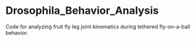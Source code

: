 # Drosophila_Behavior_Analysis
Code for analyzing fruit fly leg joint kinematics during tethered fly-on-a-ball behavior. 
